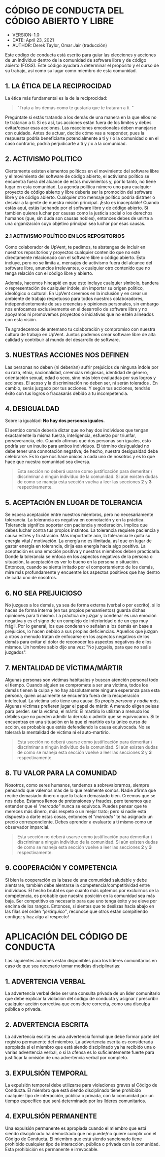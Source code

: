 # CÓDIGO DE CONDUCTA DEL CÓDIGO ABIERTO Y LIBRE

- VERSION: 1.0
- DATE: April 23, 2021
- AUTHOR: Derek Taylor, Omar Jair (traducción)

Este código de conducta está escrito para guiar las elecciones y acciones de un individuo dentro de la comunidad de software libre y de código abierto (FOSS). Este código ayudará a determinar el propósito y el curso de su trabajo, así como su lugar como miembro de esta comunidad.

## 1. LA ÉTICA DE LA RECIPROCIDAD

La ética más fundamental es la de la reciprocidad: 

> "Trata a los demás como te gustaría que te trataran a ti. "

Pregúntate si estás tratando a los demás de una manera en la que ellos no te tratarían a ti. Si es así, tus acciones están fuera de los límites y debes evitar/cesar esas acciones. Las reacciones emocionales deben manejarse con cuidado. Antes de actuar, decide cómo vas a responder, pues la respuesta podría beneficiarte potencialmente a ti y / o la comunidad o en el caso contrario, podría perjudicarte a ti y / o a la comunidad.


## 2. ACTIVISMO POLITICO

Ciertamente existen elementos políticos en el movimiento del software libre y el movimiento del software de código abierto, el activismo político  se encuentra fuera del alcance de estos movimientos y, por lo tanto, no tiene lugar en esta comunidad. La agenda política número uno para cualquier proyecto de código abierto y libre debería ser la promoción del software libre y de código abierto. Cualquier otro mensaje político podría distraer o desviar a la gente de nuestra misión principal. ¡Esto es inaceptable! Cuando estás aquí, estás luchando por el software libre y de código abierto. Si también quieres luchar por causas como la justicia social o los derechos humanos (que, sin duda son causas nobles), entonces debes de unirte a una organización cuyo objetivo principal sea luchar por esas causas.

### 2.1 ACTIVISMO POLÍTICO EN LOS REPOSITORIOS
Como colaborador de UpVent, te pedimos, te abstengas de incluir en nuestros repositorios y proyectos cualquier contenido que no esté directamente relacionado con el software libre o código abierto. Esto incluye, pero no se limita a, mensajes de activismo fuera del alcance del software libre, anuncios irrelevantes, o cualquier otro contenido que no tenga relación con el código libre y abierto.

Además, hacemos hincapié en que esto incluye cualquier símbolo, bandera o representación de cualquier índole, sin importar su origen político, ideológico o cultural. En UpVent creemos en la inclusión y en crear un ambiente de trabajo respetuoso para todos nuestros colaboradores, independientemente de sus creencias y opiniones personales, sin embargo nos enfocamos exclusivamente en el desarrollo de software libre y no apoyamos ni promovemos proyectos o iniciativas que no estén alineados con esta visión.

Te agradecemos de antemano tu colaboración y compromiso con nuestra cultura de trabajo en UpVent. Juntos podemos crear software libre de alta calidad y contribuir al mundo del desarrollo de software.


## 3. NUESTRAS ACCIONES NOS DEFINEN

Las personas no deben (ni deberían) sufrir prejuicios de ninguna índole por su raza, etnia, nacionalidad, creencias religiosas, identidad de género, orientación sexual, edad o sexo, sino más bien evaluadas por sus logros y acciones. El acoso y la discriminación no deben ser, ni serán tolerados . En cambio, serás juzgado por tus acciones. Y según tus acciones, tendrás éxito con tus logros o fracasarás debido a tu incompetencia.


## 4. DESIGUALDAD

Sobre la igualdad: **No hay dos personas iguales.**

El sentido común debería dictar que no hay dos individuos que tengan exactamente la misma fuerza, inteligencia, esfuerzo por triunfar, perseverancia, etc. Cuando afirmas que dos personas son iguales, esto podría ser un insulto para ambos individuos. El término desigualdad no debe tener una connotación negativa; de hecho, nuestra desigualdad debe celebrarse. Es lo que nos hace únicos a cada uno de nosotros y es lo que hace que nuestra comunidad sea diversa.

>  Esta sección no deberá usarse como justificación para demeritar / discriminar a ningún indivíduo de la comunidad. Si aún existen dudas de como se maneja esta sección vuelva a leer las secciones **2** y **3** respectivamente.


## 5. ACEPTACIÓN EN LUGAR DE TOLERANCIA

Se espera aceptación entre nuestros miembros, pero no necesariamente tolerancia. La tolerancia es negativa en connotación y en la práctica. Tolerancia significa soportar con paciencia y moderación. Implica que debes luchar contra tus propios instintos. La tolerancia requiere paciencia y causa estrés y frustración. Más importante aún, la tolerancia le quita su energía vital / motivación. La energía no es ilimitada, así que en lugar de gastar energía en tolerancia, dirija esa energía hacia algo positivo. La aceptación es una emoción positiva y nuestros miembros deben practicarla. Donde la tolerancia se enfoca en los aspectos negativos de la persona o situación, la aceptación es ver lo bueno en la persona o situación. Entonces, cuando se sienta irritado por el comportamiento de los demás, mire más profundamente y encuentre los aspectos positivos que hay dentro de cada uno de nosotros.


## 6. NO SEA PREJUICIOSO

No juzgues a los demás, ya sea  de forma externa (verbal o por escrito), si lo haces de forma interna (en tus propios pensamientos) guarda dichas opiniones para ti mismo. La práctica de juzgar y condenar es una emoción negativa y es el signo de un complejo de inferioridad o de un ego muy frágil. Por lo general, los que condenan o señalan a los demás en base a prejuicios, lo hacen debido a sus propias deficiencias. Aquellos que juzgan a otros a menudo tratan de enfocarse en los aspectos negativos de los demás para evitar el dolor de reconocer los aspectos negativos de ellos mismos. Un hombre sabio dijo una vez: "No juzguéis, para que no seáis juzgados".


## 7. MENTALIDAD DE VÍCTIMA/MÁRTIR

Algunas personas son víctimas habituales y buscan atención personal todo el tiempo. Cuando alguien se compromete a ser una víctima, todos los demás tienen la culpa y no hay absolutamente ninguna esperanza para esta persona, quien usualmente se encuentra fuera de la recuperación intelectual. La víctima solo tiene una causa: *Su propia persona y nadie más*. Algunas víctimas prefieren jugar el papel de mártir. A menudo eligen peleas para perder: ser la víctima, el mártir. El martirio lo utilizan a menudo los débiles que no pueden admitir la derrota o admitir que se equivocaron. Si te encuentras en una situación en la que el martirio es tu único curso de acción, es probable que estés defendiendo la causa equivocada. No se tolerará la mentalidad de víctima ni el auto-martirio.

> Esta sección no deberá usarse como justificación para demeritar / discriminar a ningún indivíduo de la comunidad. Si aún existen dudas de como se maneja esta sección vuelve a leer las secciones **2** y **3** respectivamente.


## 8. TU VALOR PARA LA COMUNIDAD

Nosotros, como seres humanos, tendemos a sobrevalorarnos, siempre pensando que valemos más de lo que realmente somos. Nadie afirma que recibe demasiado dinero o que lo tratan demasiado bien. Creemos que se nos debe. Estamos llenos de pretensiones y fraudes, pero tenemos que entender que el *"mercado"* nunca se equivoca. Puedes pensar que te  mereces más dinero, más respeto o un mejor trato; pero si nadie está dispuesto a darte estas cosas, entonces el *"mercado"* te ha asignado un precio correspondiente. Debes aprender a evaluarte a ti mismo como un observador imparcial.

>  Esta sección no deberá usarse como justificación para demeritar / discriminar a ningún indivíduo de la comunidad. Si aún existen dudas de como se maneja esta sección vuelve a leer las secciones **2** y **3** respectivamente.

## 9. COOPERACIÓN Y COMPETENCIA

Si bien la cooperación es la base de una comunidad saludable y debe alentarse, también debe alentarse la competencia/competitividad entre individuos. El hecho brutal es que cuanto más optemos por excluirnos de la competencia, es probable que nuestra posición en la comunidad sea más baja. Ser competitivo es necesario para que uno tenga éxito y se eleve por encima de los rangos. Entonces, si sientes que te deslizas hacia abajo en las filas del orden *"jerárquico"*, reconoce que otros están compitiendo contigo; y haz algo al respecto!

# APLICACIÓN DEL CÓDIGO DE CONDUCTA

Las siguientes acciones están disponibles para los líderes comunitarios en caso de que sea necesario tomar medidas disciplinarias:


## 1. ADVERTENCIA VERBAL

La advertencia verbal debe ser una consulta privada de un líder comunitario que debe explicar la violación del código de conducta y asignar / prescribir cualquier acción correctiva que considere correcta, como una disculpa pública o privada.


## 2. ADVERTENCIA ESCRITA

La advertencia escrita es una advertencia formal que debe formar parte del registro permanente del miembro. La advertencia escrita es considerada apropiada si el miembro que está siendo disciplinado ya ha recibido una o varias advertencia verbal, o si la ofensa es lo suficientemente fuerte para justificar la omisión de una advertencia verbal por completo.


## 3. EXPULSIÓN TEMPORAL

La expulsión temporal debe utilizarse para violaciones graves al Código de Conducta. El miembro que está siendo disciplinado tiene prohibido cualquier tipo de interacción, pública o privada, con la comunidad por un tiempo específico que será determinado por los líderes comunitarios.


## 4. EXPULSIÓN PERMANENTE
Una expulsión permanente es apropiada cuando el miembro que está siendo disciplinado ha demostrado que no puede/no quiere cumplir con el Código de Conducta. El miembro que está siendo sancionado tiene prohibido cualquier tipo de interacción, pública o privada con la comunidad. Esta prohibición es permanente e irrevocable.
